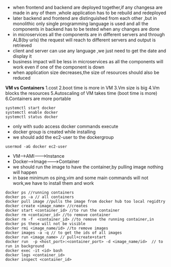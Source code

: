 - when frontend and backend are deployed together,if any changesa are made in any of them ,whole application has to be rebuild and redeployed
- later backend and frontend are distinguished from each other ,but in monolithic only single programming language is used and all the components in backend has to be tested when any changes are done
- in microservices all the components are in different servers and through ALB(by urls) the request will reach to different servers and output is retrieved
- client and server can use any language ,we just need to get the date and display it
- business impact will be less in microservices as all the components will work even if one of the component is down
- when application size decreases,the size of resources should also be reduced

**VM vs Containers**
1.cost
2.boot time is more in VM
3.Vm size is big
4.Vm blocks the resources
5.Autoscaling of VM takes time (boot time is more)
6.Containers are more portable


```
systemctl start docker
systemctl enable docker
systemctl status docker
```
- only with sudo access docker commands execute
- docker group is created while installing
- we should add the ec2-user to the dockergroup
```
usermod -aG docker ec2-user
```
- VM-->AMI--->Instance
- Docker-->Image--->Container
- we should run the image to have the container,by pulling image nothing will happen
- in base minimum os ping,vim and some main commands will not work,we have to install them and work
```
docker ps //running containers
docker ps -a // all containers
docker pull image //pulls the image from docker hub too local regidtry
docker create <image_name> //creates
docker start <container_id> //to run the container
docker rm <container_id> //to remove container
docker rm -f  <container_id> //to remove the running container,in docker ps these will not be visible
docker rmi <image_name/id> //to remove images
docker images -a -q // to get the ids of all images
docker run <image_name> // pull+create+start
docker run  -p <host_port>:<container_port> -d <image_name/id>  // to run in background
docker exec -it <id> bash
docker logs <container_id>
docker inspect <container_id>
```


